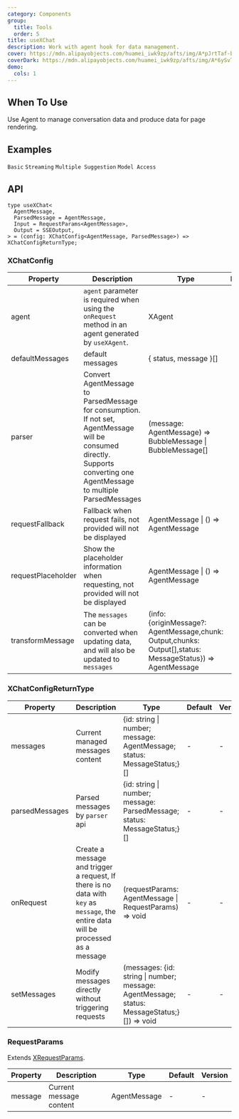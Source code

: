 ```yaml
---
category: Components
group:
  title: Tools
  order: 5
title: useXChat
description: Work with agent hook for data management.
cover: https://mdn.alipayobjects.com/huamei_iwk9zp/afts/img/A*pJrtTaf-bWAAAAAAAAAAAAAADgCCAQ/original
coverDark: https://mdn.alipayobjects.com/huamei_iwk9zp/afts/img/A*6ySvTqb7XhkAAAAAAAAAAAAADgCCAQ/original
demo:
  cols: 1
---
```


## When To Use

Use Agent to manage conversation data and produce data for page rendering.

## Examples

<!-- prettier-ignore -->
<code src="./demo/basic.tsx">Basic</code>
<code src="./demo/stream.tsx">Streaming</code>
<code src="./demo/suggestions.tsx">Multiple Suggestion</code>
<code src="./demo/model.tsx">Model Access</code>

## API

```tsx | pure
type useXChat<
  AgentMessage,
  ParsedMessage = AgentMessage,
  Input = RequestParams<AgentMessage>,
  Output = SSEOutput,
> = (config: XChatConfig<AgentMessage, ParsedMessage>) => XChatConfigReturnType;
```

### XChatConfig

<!-- prettier-ignore -->
| Property | Description | Type | Default | Version |
| --- | --- | --- | --- | --- |
| agent | `agent` parameter is required when using the `onRequest` method in an agent generated by `useXAgent`. | XAgent | - | - |
| defaultMessages | default messages | { status, message }[] | - | - |
| parser | Convert AgentMessage to ParsedMessage for consumption. If not set, AgentMessage will be consumed directly. Supports converting one AgentMessage to multiple ParsedMessages | (message: AgentMessage) => BubbleMessage \| BubbleMessage[] | - | - |
| requestFallback | Fallback when request fails, not provided will not be displayed | AgentMessage \| () => AgentMessage | - | - |
| requestPlaceholder | Show the placeholder information when requesting, not provided will not be displayed | AgentMessage \| () => AgentMessage | - | - |
| transformMessage | The `messages` can be converted when updating data, and will also be updated to `messages` |  (info: {originMessage?: AgentMessage,chunk: Output,chunks: Output[],status: MessageStatus}) => AgentMessage|-|-| | transformStream | Optional transform function for processing stream data | `XStreamOptions<Output>['transformStream']` | - | - | - | resolveAbortController | `AbortController`,used to control the stream state | (abortController: AbortController) => void | - | - |

### XChatConfigReturnType

| Property | Description | Type | Default | Version |
| --- | --- | --- | --- | --- |
| messages | Current managed messages content | {id: string \| number; message: AgentMessage; status: MessageStatus;}[] | - | - |
| parsedMessages | Parsed messages by `parser` api | {id: string \| number; message: ParsedMessage; status: MessageStatus;}[] | - | - |
| onRequest | Create a message and trigger a request, If there is no data with `key` as` message`, the entire data will be processed as a message | (requestParams: AgentMessage \| RequestParams) => void | - | - |
| setMessages | Modify messages directly without triggering requests | (messages: {id: string \| number; message: AgentMessage; status: MessageStatus;}[]) => void | - | - |

### RequestParams

Extends [XRequestParams](/components/x-request#xrequestparams).

| Property | Description             | Type         | Default | Version |
| -------- | ----------------------- | ------------ | ------- | ------- |
| message  | Current message content | AgentMessage | -       | -       |

